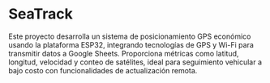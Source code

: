 # SeaTrack
Este proyecto desarrolla un sistema de posicionamiento GPS económico usando la plataforma ESP32, integrando tecnologías de GPS y Wi-Fi para transmitir datos a Google Sheets. Proporciona métricas como latitud, longitud, velocidad y conteo de satélites, ideal para seguimiento vehicular a bajo costo con funcionalidades de actualización remota.
